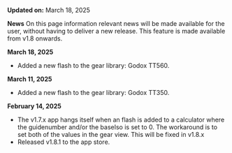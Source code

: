 **Updated on:** March 18, 2025

**News**
On this page information relevant news will be made available for the user, without having to deliver a new release. This feature is made available from v1.8 onwards.

**March 18, 2025**
* Added a new flash to the gear library: Godox TT560.

**March 11, 2025**
* Added a new flash to the gear library: Godox TT350.

**February 14, 2025**
* The v1.7.x app hangs itself when an flash is added to a calculator where the guidenumber and/or the baseIso is set to 0. The workaround is to set both of the values in the gear view. This will be fixed in v1.8.x
* Released v1.8.1 to the app store.